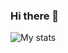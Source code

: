 ### Hi there 👋


![My stats](https://github-readme-stats.vercel.app/api?username=sabotack&count_private=true&show_icons=true&theme=tokyonight)
